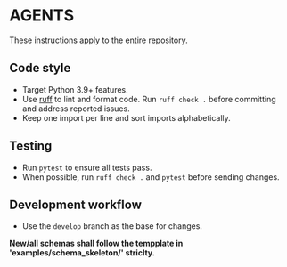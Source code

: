 # AGENTS

These instructions apply to the entire repository.

## Code style
- Target Python 3.9+ features.
- Use [ruff](https://docs.astral.sh/ruff/) to lint and format code. Run `ruff check .` before committing and address reported issues.
- Keep one import per line and sort imports alphabetically.

## Testing
- Run `pytest` to ensure all tests pass.
- When possible, run `ruff check .` and `pytest` before sending changes.

## Development workflow
- Use the `develop` branch as the base for changes.

**New/all schemas shall follow the tempplate in 'examples/schema_skeleton/' striclty.** 
